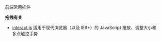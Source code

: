 前端常用插件



**拖拽有关**
- [interact.js](https://interactjs.io/) 适用于现代浏览器（以及 IE9+）的 JavaScript 拖放、调整大小和多点触控手势